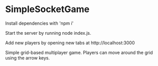 # SimpleSocketGame

Install dependencies with 'npm i'

Start the server by running node index.js.

Add new players by opening new tabs at http://localhost:3000

Simple grid-based multiplayer game. Players can move around the grid using the arrow keys.
